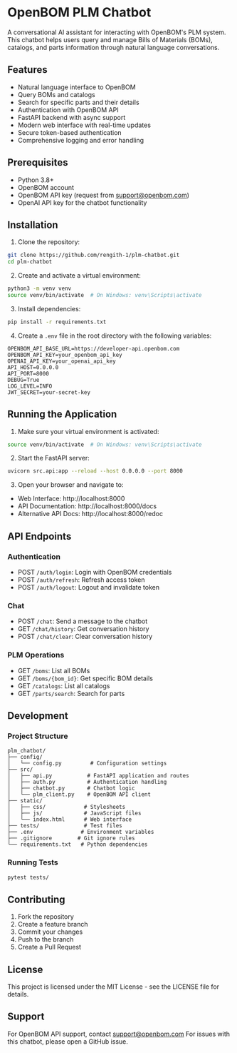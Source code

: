 # OpenBOM PLM Chatbot

A conversational AI assistant for interacting with OpenBOM's PLM system. This chatbot helps users query and manage Bills of Materials (BOMs), catalogs, and parts information through natural language conversations.

## Features

- Natural language interface to OpenBOM
- Query BOMs and catalogs
- Search for specific parts and their details
- Authentication with OpenBOM API
- FastAPI backend with async support
- Modern web interface with real-time updates
- Secure token-based authentication
- Comprehensive logging and error handling

## Prerequisites

- Python 3.8+
- OpenBOM account
- OpenBOM API key (request from support@openbom.com)
- OpenAI API key for the chatbot functionality

## Installation

1. Clone the repository:
```bash
git clone https://github.com/rengith-1/plm-chatbot.git
cd plm-chatbot
```

2. Create and activate a virtual environment:
```bash
python3 -m venv venv
source venv/bin/activate  # On Windows: venv\Scripts\activate
```

3. Install dependencies:
```bash
pip install -r requirements.txt
```

4. Create a `.env` file in the root directory with the following variables:
```
OPENBOM_API_BASE_URL=https://developer-api.openbom.com
OPENBOM_API_KEY=your_openbom_api_key
OPENAI_API_KEY=your_openai_api_key
API_HOST=0.0.0.0
API_PORT=8000
DEBUG=True
LOG_LEVEL=INFO
JWT_SECRET=your-secret-key
```

## Running the Application

1. Make sure your virtual environment is activated:
```bash
source venv/bin/activate  # On Windows: venv\Scripts\activate
```

2. Start the FastAPI server:
```bash
uvicorn src.api:app --reload --host 0.0.0.0 --port 8000
```

3. Open your browser and navigate to:
- Web Interface: http://localhost:8000
- API Documentation: http://localhost:8000/docs
- Alternative API Docs: http://localhost:8000/redoc

## API Endpoints

### Authentication

- POST `/auth/login`: Login with OpenBOM credentials
- POST `/auth/refresh`: Refresh access token
- POST `/auth/logout`: Logout and invalidate token

### Chat

- POST `/chat`: Send a message to the chatbot
- GET `/chat/history`: Get conversation history
- POST `/chat/clear`: Clear conversation history

### PLM Operations

- GET `/boms`: List all BOMs
- GET `/boms/{bom_id}`: Get specific BOM details
- GET `/catalogs`: List all catalogs
- GET `/parts/search`: Search for parts

## Development

### Project Structure

```
plm_chatbot/
├── config/
│   └── config.py         # Configuration settings
├── src/
│   ├── api.py           # FastAPI application and routes
│   ├── auth.py          # Authentication handling
│   ├── chatbot.py       # Chatbot logic
│   └── plm_client.py    # OpenBOM API client
├── static/
│   ├── css/            # Stylesheets
│   ├── js/             # JavaScript files
│   └── index.html      # Web interface
├── tests/              # Test files
├── .env               # Environment variables
├── .gitignore        # Git ignore rules
└── requirements.txt   # Python dependencies
```

### Running Tests

```bash
pytest tests/
```

## Contributing

1. Fork the repository
2. Create a feature branch
3. Commit your changes
4. Push to the branch
5. Create a Pull Request

## License

This project is licensed under the MIT License - see the LICENSE file for details.

## Support

For OpenBOM API support, contact support@openbom.com
For issues with this chatbot, please open a GitHub issue. 